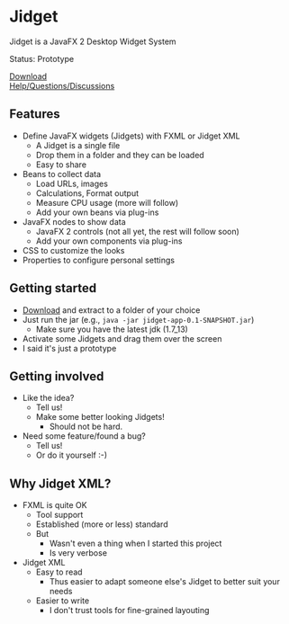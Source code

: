 
Jidget
======

Jidget is a JavaFX 2 Desktop Widget System

Status: Prototype

[Download](http://turtlecat.de/jidget/jidget-snapshot.zip)  
[Help/Questions/Discussions](https://groups.google.com/forum/?fromgroups#!forum/jidget)

Features
--------

  * Define JavaFX widgets (Jidgets) with FXML or Jidget XML
    * A Jidget is a single file
    * Drop them in a folder and they can be loaded
	* Easy to share 
  * Beans to collect data
    * Load URLs, images
	* Calculations, Format output
	* Measure CPU usage (more will follow)
	* Add your own beans via plug-ins
  * JavaFX nodes to show data
    * JavaFX 2 controls (not all yet, the rest will follow soon)
    * Add your own components via plug-ins
  * CSS to customize the looks
  * Properties to configure personal settings
  
Getting started
---------------

  * [Download](http://turtlecat.de/jidget/jidget-snapshot.zip) and extract to a folder of your choice
  * Just run the jar (e.g., `java -jar jidget-app-0.1-SNAPSHOT.jar`)
    * Make sure you have the latest jdk (1.7_13)
  * Activate some Jidgets and drag them over the screen
  * I said it's just a prototype
  
Getting involved
----------------

  * Like the idea?
    * Tell us!
	* Make some better looking Jidgets!
	  * Should not be hard.
  * Need some feature/found a bug?
    * Tell us!
	* Or do it yourself :-)
	
Why Jidget XML?
---------------

  * FXML is quite OK
    * Tool support
	* Established (more or less) standard
    * But
      * Wasn't even a thing when I started this project
	  * Is very verbose
  * Jidget XML
    * Easy to read
	  * Thus easier to adapt someone else's Jidget to better suit your needs
	* Easier to write
	  * I don't trust tools for fine-grained layouting